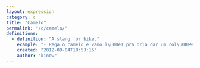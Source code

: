 ```yaml
---
layout: expression
category: c
title: "Camelo"
permalink: "/c/camelo/"
definitions:
  - definition: "A slang for bike."
    example: "- Pega o camelo e vamo l\u00e1 pra orla dar um rol\u00e9?\n- [Fechou](/f/fechou/)."
    created: "2012-09-04T18:53:15"
    author: "kinow"
---
```

